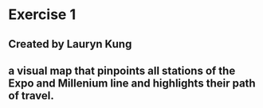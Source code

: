 # Exercise 1

## Created by Lauryn Kung

## a visual map that pinpoints all stations of the Expo and Millenium line and highlights their path of travel. 
